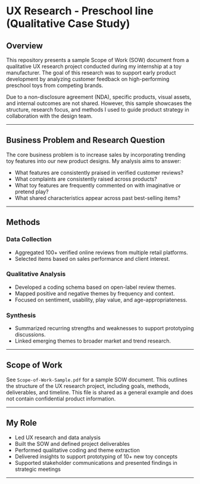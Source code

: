 # UX Research - Preschool line (Qualitative Case Study)

## Overview

This repository presents a sample Scope of Work (SOW) document from a qualitative UX research project conducted during my internship at a toy manufacturer. The goal of this research was to support early product development by analyzing customer feedback on high-performing preschool toys from competing brands.

Due to a non-disclosure agreement (NDA), specific products, visual assets, and internal outcomes are not shared. However, this sample showcases the structure, research focus, and methods I used to guide product strategy in collaboration with the design team.

---

## Business Problem and Research Question

The core business problem is to increase sales by incorporating trending toy features into our new product designs. My analysis aims to answer: 

- What features are consistently praised in verified customer reviews?
- What complaints are consistently raised across products?
- What toy features are frequently commented on with imaginative or pretend play?
- What shared characteristics appear across past best-selling items?

---

## Methods

### Data Collection
- Aggregated 100+ verified online reviews from multiple retail platforms.
- Selected items based on sales performance and client interest.

### Qualitative Analysis
- Developed a coding schema based on open-label review themes.
- Mapped positive and negative themes by frequency and context.
- Focused on sentiment, usability, play value, and age-appropriateness.

### Synthesis
- Summarized recurring strengths and weaknesses to support prototyping discussions.
- Linked emerging themes to broader market and trend research.

---

## Scope of Work

See `Scope-of-Work-Sample.pdf` for a sample SOW document. This outlines the structure of the UX research project, including goals, methods, deliverables, and timeline. This file is shared as a general example and does not contain confidential product information.

---

## My Role

- Led UX research and data analysis
- Built the SOW and defined project deliverables
- Performed qualitative coding and theme extraction
- Delivered insights to support prototyping of 10+ new toy concepts
- Supported stakeholder communications and presented findings in strategic meetings

---
